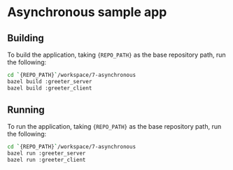 # Asynchronous sample app

## Building
To build the application, taking `{REPO_PATH}` as the base repository path, run the following:

```bash
cd `{REPO_PATH}`/workspace/7-asynchronous
bazel build :greeter_server
bazel build :greeter_client
```

## Running
To run the application, taking `{REPO_PATH}` as the base repository path, run the following:

```bash
cd `{REPO_PATH}`/workspace/7-asynchronous
bazel run :greeter_server
bazel run :greeter_client
```
